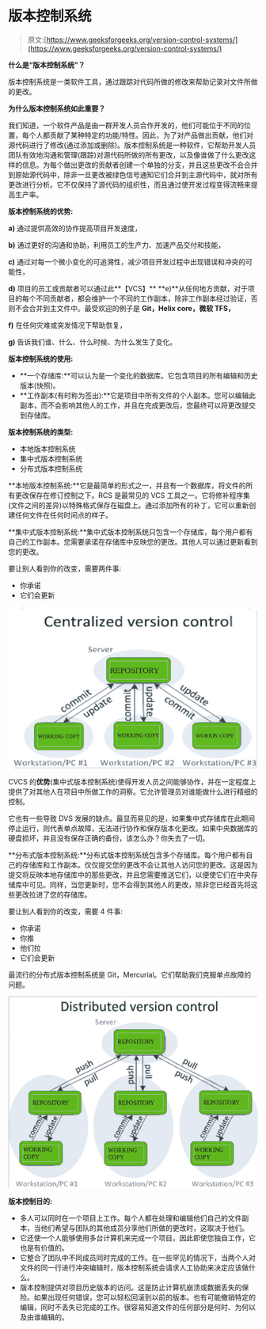 # 版本控制系统

> 原文:[https://www.geeksforgeeks.org/version-control-systems/](https://www.geeksforgeeks.org/version-control-systems/)

**什么是“版本控制系统”？**

版本控制系统是一类软件工具，通过跟踪对代码所做的修改来帮助记录对文件所做的更改。

**为什么版本控制系统如此重要？**

我们知道，一个软件产品是由一群开发人员合作开发的，他们可能位于不同的位置，每个人都贡献了某种特定的功能/特性。因此，为了对产品做出贡献，他们对源代码进行了修改(通过添加或删除)。版本控制系统是一种软件，它帮助开发人员团队有效地沟通和管理(跟踪)对源代码所做的所有更改，以及像谁做了什么更改这样的信息。为每个做出更改的贡献者创建一个单独的分支，并且这些更改不会合并到原始源代码中，除非一旦更改被绿色信号通知它们合并到主源代码中，就对所有更改进行分析。它不仅保持了源代码的组织性，而且通过使开发过程变得流畅来提高生产率。

**版本控制系统的优势:**

**a)** 通过提供高效的协作提高项目开发速度，

**b)** 通过更好的沟通和协助，利用员工的生产力、加速产品交付和技能，

**c)** 通过对每一个微小变化的可追溯性，减少项目开发过程中出现错误和冲突的可能性，

**d)** 项目的员工或贡献者可以通过此**【VCS】**
**e)**从任何地方贡献，对于项目的每个不同贡献者，都会维护一个不同的工作副本，除非工作副本经过验证，否则不会合并到主文件中。最受欢迎的例子是 **Git，Helix core，微软 TFS，**

**f)** 在任何灾难或突发情况下帮助恢复，

**g)** 告诉我们谁、什么、什么时候、为什么发生了变化。

**版本控制系统的使用:**

*   **一个存储库:**可以认为是一个变化的数据库。它包含项目的所有编辑和历史版本(快照)。
*   **工作副本(有时称为签出):**它是项目中所有文件的个人副本。您可以编辑此副本，而不会影响其他人的工作，并且在完成更改后，您最终可以将更改提交到存储库。

**版本控制系统的类型:**

*   本地版本控制系统
*   集中式版本控制系统
*   分布式版本控制系统

**本地版本控制系统:**它是最简单的形式之一，并且有一个数据库，将文件的所有更改保存在修订控制之下。RCS 是最常见的 VCS 工具之一。它将修补程序集(文件之间的差异)以特殊格式保存在磁盘上。通过添加所有的补丁，它可以重新创建任何文件在任何时间点的样子。

**集中式版本控制系统:**集中式版本控制系统只包含一个存储库，每个用户都有自己的工作副本。您需要承诺在存储库中反映您的更改。其他人可以通过更新看到您的更改。

要让别人看到你的改变，需要两件事:

*   你承诺
*   它们会更新

![cvcs](img/6242c14ce83f76eae933535acc83c6b4.png)

CVCS 的**优势**(集中式版本控制系统)使得开发人员之间能够协作，并在一定程度上提供了对其他人在项目中所做工作的洞察。它允许管理员对谁能做什么进行精细的控制。

它也有一些导致 DVS 发展的缺点。最显而易见的是，如果集中式存储库在此期间停止运行，则代表单点故障，无法进行协作和保存版本化更改。如果中央数据库的硬盘损坏，并且没有保存正确的备份，该怎么办？你失去了一切。

**分布式版本控制系统:**分布式版本控制系统包含多个存储库。每个用户都有自己的存储库和工作副本。仅仅提交您的更改不会让其他人访问您的更改。这是因为提交将反映本地存储库中的那些更改，并且您需要推送它们，以便使它们在中央存储库中可见。同样，当您更新时，您不会得到其他人的更改，除非您已经首先将这些更改拉进了您的存储库。

要让别人看到你的改变，需要 4 件事:

*   你承诺
*   你推
*   他们拉
*   它们会更新

最流行的分布式版本控制系统是 Git，Mercurial。它们帮助我们克服单点故障的问题。

![dvcs](img/b2a9c1c74d2d5c74563f1cef7ad7da1a.png)

**版本控制目的:**

*   多人可以同时在一个项目上工作。每个人都在处理和编辑他们自己的文件副本，当他们希望与团队的其他成员分享他们所做的更改时，这取决于他们。
*   它还使一个人能够使用多台计算机来完成一个项目，因此即使您独自工作，它也是有价值的。
*   它整合了团队中不同成员同时完成的工作。在一些罕见的情况下，当两个人对文件的同一行进行冲突编辑时，版本控制系统会请求人工协助来决定应该做什么。
*   版本控制提供对项目历史版本的访问。这是防止计算机崩溃或数据丢失的保险。如果出现任何错误，您可以轻松回滚到以前的版本。也有可能撤销特定的编辑，同时不丢失已完成的工作。很容易知道文件的任何部分是何时、为何以及由谁编辑的。